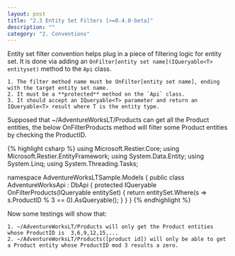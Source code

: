 ```yaml
---
layout: post
title: "2.3 Entity Set Filters [>=0.4.0-beta]"
description: ""
category: "2. Conventions"
---
```


Entity set filter convention helps plug in a piece of filtering logic for entity set. It is done via adding an `OnFilter[entity set name](IQueryable<T> entityset)` method to the `Api` class.

	1. The filter method name must be OnFilter[entity set name], ending with the target entity set name.
	2. It must be a **protected** method on the `Api` class.
	3. It should accept an IQueryable<T> parameter and return an IQueryable<T> result where T is the entity type. 

Supposed that ~/AdventureWorksLT/Products can get all the Product entities, the below OnFilterProducts method will filter some Product entities by checking the ProductID.

{% highlight csharp %}
using Microsoft.Restier.Core;
using Microsoft.Restier.EntityFramework;
using System.Data.Entity;
using System.Linq;
using System.Threading.Tasks;

namespace AdventureWorksLTSample.Models
{
    public class AdventureWorksApi : DbApi<AdventureWorksContext>
    {
        protected IQueryable<Product> OnFilterProducts(IQueryable<Product> entitySet)
        {
            return entitySet.Where(s => s.ProductID % 3 == 0).AsQueryable();
        }
    }
}
{% endhighlight %}

Now some testings will show that:

	1. ~/AdventureWorksLT/Products will only get the Product entities whose ProductID is  3,6,9,12,15,... 
	2. ~/AdventureWorksLT/Products([product id]) will only be able to get a Product entity whose ProductID mod 3 results a zero. 